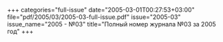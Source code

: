+++
categories="full-issue"
date="2005-03-01T00:27:53+03:00"
file="pdf/2005/03/2005-03-full-issue.pdf"
issue="2005-03"
issue_name="2005 - №03"
title="Полный номер журнала №03 за 2005 год"
+++